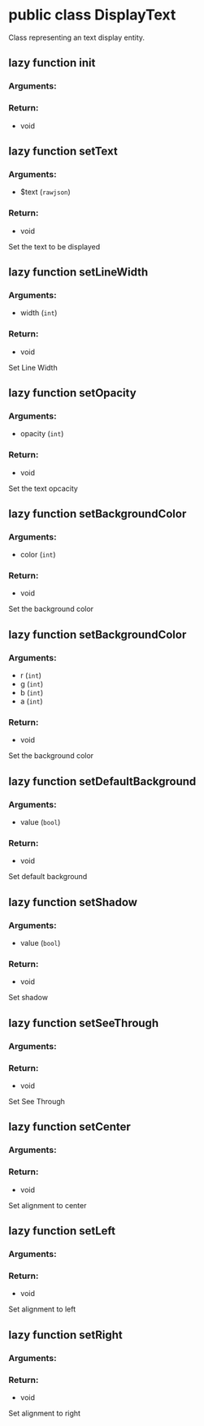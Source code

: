 # public class DisplayText
Class representing an text display entity.

## lazy function __init__
### Arguments:

### Return:
- void




## lazy function setText
### Arguments:
- $text (`rawjson`)
### Return:
- void


Set the text to be displayed

## lazy function setLineWidth
### Arguments:
- width (`int`)
### Return:
- void


Set Line Width

## lazy function setOpacity
### Arguments:
- opacity (`int`)
### Return:
- void


Set the text opcacity

## lazy function setBackgroundColor
### Arguments:
- color (`int`)
### Return:
- void


Set the background color

## lazy function setBackgroundColor
### Arguments:
- r (`int`)
- g (`int`)
- b (`int`)
- a (`int`)
### Return:
- void


Set the background color

## lazy function setDefaultBackground
### Arguments:
- value (`bool`)
### Return:
- void


Set default background

## lazy function setShadow
### Arguments:
- value (`bool`)
### Return:
- void


Set shadow

## lazy function setSeeThrough
### Arguments:

### Return:
- void


Set See Through

## lazy function setCenter
### Arguments:

### Return:
- void


Set alignment to center

## lazy function setLeft
### Arguments:

### Return:
- void


Set alignment to left

## lazy function setRight
### Arguments:

### Return:
- void


Set alignment to right




